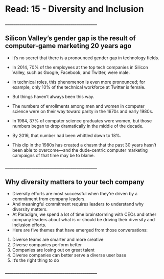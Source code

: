 # Read: 15 - Diversity and Inclusion


#### _____________________________________________

## Silicon Valley’s gender gap is the result of computer-game marketing 20 years ago


* It’s no secret that there is a pronounced gender gap in technology fields.
* In 2014, 70% of the employees at the top tech companies in Silicon Valley, such as Google, Facebook, and Twitter, were male.
* In technical roles, this phenomenon is even more pronounced; for example, only 10% of the technical workforce at Twitter is female.

* But things haven’t always been this way.
* The numbers of enrollments among men and women in computer science were on their way toward parity in the 1970s and early 1980s.
* In 1984, 37% of computer science graduates were women, but those numbers began to drop dramatically in the middle of the decade.
* By 2016, that number had been whittled down to 18%.
* This dip in the 1980s has created a chasm that the past 30 years hasn’t been able to overcome—and the dude-centric computer marketing campaigns of that time may be to blame.

#### _____________________________________________

## Why diversity matters to your tech company

* Diversity efforts are most successful when they’re driven by a commitment from company leaders.
* And meaningful commitment requires leaders to understand why diversity matters.
* At Paradigm, we spend a lot of time brainstorming with CEOs and other company leaders about what is or should be driving their diversity and inclusion efforts.
* Here are five themes that have emerged from those conversations: 

1. Diverse teams are smarter and more creative 
2. Diverse companies perform better
3. Companies are losing out on great talent 
4. Diverse companies can better serve a diverse user base 
5. It’s the right thing to do 








#### _____________________________________________

